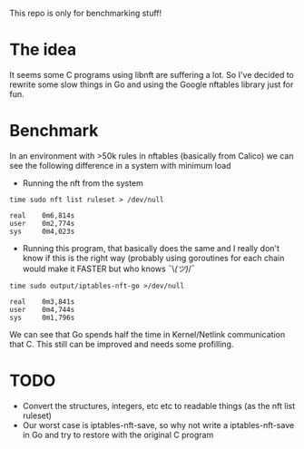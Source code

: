 This repo is only for benchmarking stuff!

# The idea
It seems some C programs using libnft are suffering a lot. So I've decided to rewrite some slow things in Go and using the Google nftables library just for fun.


# Benchmark
In an environment with >50k rules in nftables (basically from Calico) we can see the following difference in a system with minimum load

* Running the nft from the system
```
time sudo nft list ruleset > /dev/null

real    0m6,814s
user    0m2,774s
sys     0m4,023s

``` 

* Running this program, that basically does the same and I really don't know if this is the right way (probably using goroutines for each chain would make it FASTER but who knows ¯\\_(ツ)_/¯

```
time sudo output/iptables-nft-go >/dev/null

real    0m3,841s
user    0m4,744s
sys     0m1,796s
```

We can see that Go spends half the time in Kernel/Netlink communication that C. This still can be improved and needs some profilling.

# TODO
* Convert the structures, integers, etc etc to readable things (as the nft list ruleset)
* Our worst case is iptables-nft-save, so why not write a iptables-nft-save in Go and try to restore with the original C program


